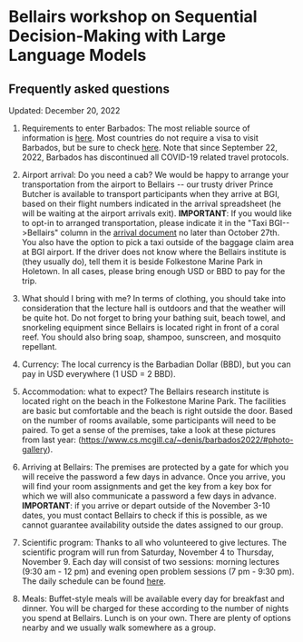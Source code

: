 # Bellairs workshop on Sequential Decision-Making with Large Language Models

 ## Frequently asked questions

 Updated: December 20, 2022

 1. Requirements to enter Barbados: The most reliable source of information is [here](https://www.visitbarbados.org/plan-your-trip/travel-information). Most countries do not require a visa to visit Barbados, but be sure to check [here](https://www.visitbarbados.org/plan-your-trip/visa-and-entry-requirements). Note that since September 22, 2022, Barbados has discontinued all COVID-19 related travel protocols.
 
 2. Airport arrival: Do you need a cab? We would be happy to arrange your transportation from the airport to Bellairs -- our trusty driver Prince Butcher is available to transport participants when they arrive at BGI, based on their flight numbers indicated in the arrival spreadsheet (he  will be waiting at the airport arrivals exit). **IMPORTANT**: If you would like to opt-in to arranged transportation, please indicate it in the  "Taxi BGI-->Bellairs" column in the [arrival document](https://docs.google.com/spreadsheets/d/1QA2DjGqfO_7okaDuCprp01LsFhW_vr3Az-Wmz27a9b0/edit?usp=sharing) no later than October 27th. You also have the option to pick a taxi outside of the baggage claim area at BGI airport. If the  driver does not know where the Bellairs institute is (they usually do), tell them it is beside Folkestone Marine Park in Holetown. In all cases, please bring enough USD or BBD to pay for the trip. 
 
 3.  What should I bring with me? In terms of clothing, you should take into consideration that the lecture hall is outdoors and that the weather will be quite hot. Do not forget to bring your bathing suit, beach towel, and snorkeling equipment since Bellairs is located right in front of a coral reef. You should also bring soap, shampoo, sunscreen, and mosquito repellant.
 
 4. Currency: The local currency is the Barbadian Dollar (BBD), but you can pay in USD everywhere (1 USD = 2 BBD).
 
 5. Accommodation: what to expect? The Bellairs research institute is located right on the beach in the Folkestone Marine Park. The facilities are basic but comfortable and the beach is right outside the door. Based on the number of rooms available, some participants will need to be paired. To get a sense of the premises, take a look at these pictures from last year: (https://www.cs.mcgill.ca/~denis/barbados2022/#photo-gallery).
 
 6. Arriving at Bellairs: The premises are protected by a gate for which you will receive the password a few days in advance. Once you arrive, you will find your room assignments and get the key from a key box for which we will also communicate a password a few days in  advance. **IMPORTANT**: if you arrive or depart outside of the November 3-10 dates, you must contact Bellairs to check if this is possible, as we cannot guarantee availability outside the dates assigned to our group. 
 
 7. Scientific program: Thanks to all who volunteered to give lectures. The scientific program will run from Saturday, November 4 to Thursday, November 9. Each day will consist of two sessions: morning lectures (9:30 am - 12 pm) and evening open problem sessions (7 pm -  9:30 pm). The daily schedule can be found [here](TODO).
 
 8. Meals: Buffet-style meals will be available every day for breakfast and dinner. You will be charged for these according to the number of nights you spend at Bellairs. Lunch is on your own. There are plenty of options nearby and we usually walk somewhere as a group.